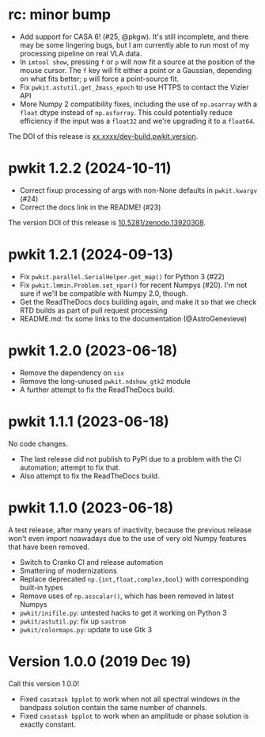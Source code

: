 # rc: minor bump

- Add support for CASA 6! (#25, @pkgw). It's still incomplete, and there
  may be some lingering bugs, but I am currently able to run most of my
  processing pipeline on real VLA data.
- In `imtool show`, pressing `f` or `p` will now fit a source at the position of
  the mouse cursor. The `f` key will fit either a point or a Gaussian, depending
  on what fits better; `p` will force a point-source fit.
- Fix `pwkit.astutil.get_2mass_epoch` to use HTTPS to contact the Vizier API
- More Numpy 2 compatibility fixes, including the use of `np.asarray` with a
  `float` dtype instead of `np.asfarray`. This could potentially reduce
  efficiency if the input was a `float32` and we're upgrading it to a `float64`.

The DOI of this release is [xx.xxxx/dev-build.pwkit.version][vdoi].

[vdoi]: https://doi.org/xx.xxxx/dev-build.pwkit.version


# pwkit 1.2.2 (2024-10-11)

- Correct fixup processing of args with non-None defaults in `pwkit.kwargv` (#24)
- Correct the docs link in the README! (#23)

The version DOI of this release is [10.5281/zenodo.13920308][vdoi].

[vdoi]: https://doi.org/10.5281/zenodo.13920308


# pwkit 1.2.1 (2024-09-13)

- Fix `pwkit.parallel.SerialHelper.get_map()` for Python 3 (#22)
- Fix `pwkit.lmmin.Problem.set_npar()` for recent Numpys (#20). I'm not sure if
  we'll be compatible with Numpy 2.0, though.
- Get the ReadTheDocs docs building again, and make it so that we check RTD
  builds as part of pull request processing
- README.md: fix some links to the documentation (@AstroGenevieve)


# pwkit 1.2.0 (2023-06-18)

- Remove the dependency on `six`
- Remove the long-unused `pwkit.ndshow_gtk2` module
- A further attempt to fix the ReadTheDocs build.


# pwkit 1.1.1 (2023-06-18)

No code changes.

- The last release did not publish to PyPI due to a problem with
  the CI automation; attempt to fix that.
- Also attempt to fix the ReadTheDocs build.


# pwkit 1.1.0 (2023-06-18)

A test release, after many years of inactivity, because the previous release
won't even import noawadays due to the use of very old Numpy features that have
been removed.

- Switch to Cranko CI and release automation
- Smattering of modernizations
- Replace deprecated `np.{int,float,complex,bool}` with corresponding built-in types
- Remove uses of `np.asscalar()`, which has been removed in latest Numpys
- `pwkit/inifile.py`: untested hacks to get it working on Python 3
- `pwkit/astutil.py`: fix up `sastrom`
- `pwkit/colormaps.py`: update to use Gtk 3


# Version 1.0.0 (2019 Dec 19)

Call this version 1.0.0!

- Fixed `casatask bpplot` to work when not all spectral windows in the
  bandpass solution contain the same number of channels.
- Fixed `casatask bpplot` to work when an amplitude or phase solution is
  exactly constant.
